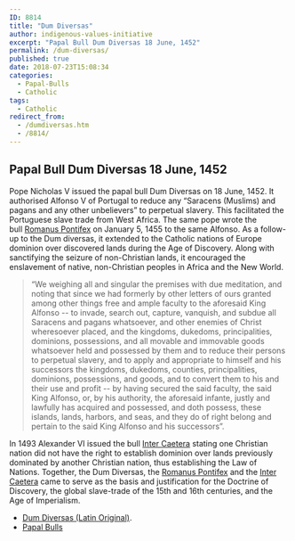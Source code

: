 ```yaml
---
ID: 8814
title: "Dum Diversas"
author: indigenous-values-initiative
excerpt: "Papal Bull Dum Diversas 18 June, 1452"
permalink: /dum-diversas/
published: true
date: 2018-07-23T15:08:34
categories:
  - Papal-Bulls
  - Catholic
tags:
  - Catholic
redirect_from:
  - /dumdiversas.htm
  - /8814/
---
```

## **Papal Bull Dum Diversas 18 June, 1452**

Pope Nicholas V issued the papal bull Dum Diversas on 18 June, 1452. It authorised Alfonso V of Portugal to reduce any “Saracens (Muslims) and pagans and any other unbelievers” to perpetual slavery. This facilitated the Portuguese slave trade from West Africa. The same pope wrote the bull [Romanus Pontifex](/the-bull-romanus-pontifex-nicholas-v/) on January 5, 1455 to the same Alfonso. As a follow-up to the Dum diversas, it extended to the Catholic nations of Europe dominion over discovered lands during the Age of Discovery. Along with sanctifying the seizure of non-Christian lands, it encouraged the enslavement of native, non-Christian peoples in Africa and the New World.

>“We weighing all and singular the premises with due meditation, and noting that since we had formerly by other letters of ours granted among other things free and ample faculty to the aforesaid King Alfonso -- to invade, search out, capture, vanquish, and subdue all Saracens and pagans whatsoever, and other enemies of Christ wheresoever placed, and the kingdoms, dukedoms, principalities, dominions, possessions, and all movable and immovable goods whatsoever held and possessed by them and to reduce their persons to perpetual slavery, and to apply and appropriate to himself and his successors the kingdoms, dukedoms, counties, principalities, dominions, possessions, and goods, and to convert them to his and their use and profit -- by having secured the said faculty, the said King Alfonso, or, by his authority, the aforesaid infante, justly and lawfully has acquired and possessed, and doth possess, these islands, lands, harbors, and seas, and they do of right belong and pertain to the said King Alfonso and his successors”.

In 1493 Alexander VI issued the bull [Inter Caetera](/inter-caetera/) stating one Christian nation did not have the right to establish dominion over lands previously dominated by another Christian nation, thus establishing the Law of Nations. Together, the Dum Diversas, the [Romanus Pontifex](/the-bull-romanus-pontifex-nicholas-v/) and the [Inter Caetera](/inter-caetera/) came to serve as the basis and justification for the Doctrine of Discovery, the global slave-trade of the 15th and 16th centuries, and the Age of Imperialism.  


- [Dum Diversas (Latin Original)](https://books.google.com/books?id=6NDmAAAAMAAJ&dq=%22Bullarium%20patronatus%20Portugalliae%20Regum%22&pg=PA22#v=onepage&q&f=false).
- [Papal Bulls](/papal-bulls/)
